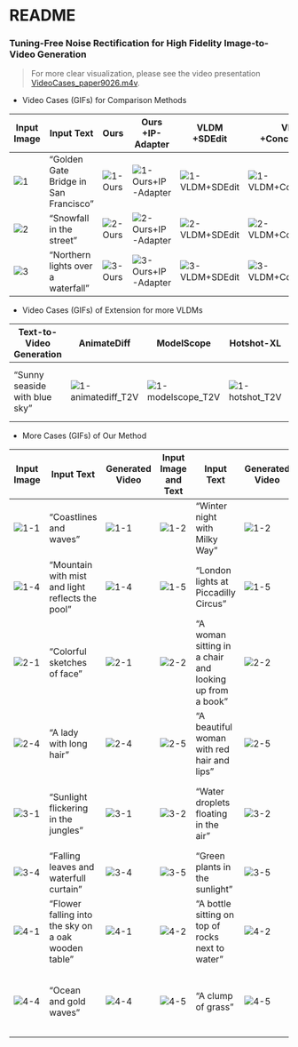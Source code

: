 # README

### Tuning-Free Noise Rectification for High Fidelity Image-to-Video Generation

> For more clear visualization, please see the video presentation  [VideoCases_paper9026.m4v](VideoCases_paper9026.m4v).

* Video Cases (GIFs) for Comparison Methods

| Input Image                                                  | Input Text                            | Ours                                                         | Ours<br />+IP-Adapter                                        | VLDM<br />+SDEdit                                            | VLDM<br />+ConcateImage                                      | VLDM<br />+Ctrl.R.O.                                         | VLDM<br />+IP-Adapter                                        | VideoComposer                                                | VideoCrafter1-I2V                                            | I2VGen-XL                                                    |
| ------------------------------------------------------------ | ------------------------------------- | ------------------------------------------------------------ | ------------------------------------------------------------ | ------------------------------------------------------------ | ------------------------------------------------------------ | ------------------------------------------------------------ | ------------------------------------------------------------ | ------------------------------------------------------------ | ------------------------------------------------------------ | ------------------------------------------------------------ |
| ![1](videos_for_supplementary/CVPR24/CVPR24_github/videos_for_supplementary/comparison_methods/1.png) | “Golden Gate Bridge in San Francisco” | ![1-Ours](videos_for_supplementary/CVPR24/CVPR24_github/videos_for_supplementary/comparison_methods/1-Ours.gif) | ![1-Ours+IP-Adapter](videos_for_supplementary/CVPR24/CVPR24_github/videos_for_supplementary/comparison_methods/1-Ours+IP-Adapter.gif) | ![1-VLDM+SDEdit](videos_for_supplementary/CVPR24/CVPR24_github/videos_for_supplementary/comparison_methods/1-VLDM+SDEdit.gif) | ![1-VLDM+ConcateImage](videos_for_supplementary/CVPR24/CVPR24_github/videos_for_supplementary/comparison_methods/1-VLDM+ConcateImage.gif) | ![1-VLDM+Ctrl.R.O](videos_for_supplementary/CVPR24/CVPR24_github/videos_for_supplementary/comparison_methods/1-VLDM+Ctrl.R.O.gif) | ![1-VLDM+IP-Adapter](videos_for_supplementary/CVPR24/CVPR24_github/videos_for_supplementary/comparison_methods/1-VLDM+IP-Adapter.gif) | ![1-VideoComposer](videos_for_supplementary/CVPR24/CVPR24_github/videos_for_supplementary/comparison_methods/1-VideoComposer.gif) | ![1-VideoCrafter](videos_for_supplementary/CVPR24/CVPR24_github/videos_for_supplementary/comparison_methods/1-VideoCrafter.gif) | ![1-I2VGen-XL](videos_for_supplementary/CVPR24/CVPR24_github/videos_for_supplementary/comparison_methods/1-I2VGen-XL.gif) |
| ![2](videos_for_supplementary/CVPR24/CVPR24_github/videos_for_supplementary/comparison_methods/2.png) | “Snowfall in the street”              | ![2-Ours](videos_for_supplementary/CVPR24/CVPR24_github/videos_for_supplementary/comparison_methods/2-Ours.gif) | ![2-Ours+IP-Adapter](videos_for_supplementary/CVPR24/CVPR24_github/videos_for_supplementary/comparison_methods/2-Ours+IP-Adapter.gif) | ![2-VLDM+SDEdit](videos_for_supplementary/CVPR24/CVPR24_github/videos_for_supplementary/comparison_methods/2-VLDM+SDEdit.gif) | ![2-VLDM+ConcateImage](videos_for_supplementary/CVPR24/CVPR24_github/videos_for_supplementary/comparison_methods/2-VLDM+ConcateImage.gif) | ![2-VLDM+Ctrl.R.O](videos_for_supplementary/CVPR24/CVPR24_github/videos_for_supplementary/comparison_methods/2-VLDM+Ctrl.R.O.gif) | ![2-VLDM+IP-Adapter](videos_for_supplementary/CVPR24/CVPR24_github/videos_for_supplementary/comparison_methods/2-VLDM+IP-Adapter.gif) | ![2-VideoComposer](videos_for_supplementary/CVPR24/CVPR24_github/videos_for_supplementary/comparison_methods/2-VideoComposer.gif) | ![2-VideoCrafter](videos_for_supplementary/CVPR24/CVPR24_github/videos_for_supplementary/comparison_methods/2-VideoCrafter.gif) | ![2-I2VGen-XL](videos_for_supplementary/CVPR24/CVPR24_github/videos_for_supplementary/comparison_methods/2-I2VGen-XL.gif) |
| ![3](videos_for_supplementary/CVPR24/CVPR24_github/videos_for_supplementary/comparison_methods/3.png) | “Northern lights over a waterfall”    | ![3-Ours](videos_for_supplementary/CVPR24/CVPR24_github/videos_for_supplementary/comparison_methods/3-Ours.gif) | ![3-Ours+IP-Adapter](videos_for_supplementary/CVPR24/CVPR24_github/videos_for_supplementary/comparison_methods/3-Ours+IP-Adapter.gif) | ![3-VLDM+SDEdit](videos_for_supplementary/CVPR24/CVPR24_github/videos_for_supplementary/comparison_methods/3-VLDM+SDEdit.gif) | ![3-VLDM+ConcateImage](videos_for_supplementary/CVPR24/CVPR24_github/videos_for_supplementary/comparison_methods/3-VLDM+ConcateImage.gif) | ![3-VLDM+Ctrl.R.O](videos_for_supplementary/CVPR24/CVPR24_github/videos_for_supplementary/comparison_methods/3-VLDM+Ctrl.R.O.gif) | ![3-VLDM+IP-Adapter](videos_for_supplementary/CVPR24/CVPR24_github/videos_for_supplementary/comparison_methods/3-VLDM+IP-Adapter.gif) | ![3-VideoComposer](videos_for_supplementary/CVPR24/CVPR24_github/videos_for_supplementary/comparison_methods/3-VideoComposer.gif) | ![3-VideoCrafter](videos_for_supplementary/CVPR24/CVPR24_github/videos_for_supplementary/comparison_methods/3-VideoCrafter.gif) | ![3-I2VGen-XL](videos_for_supplementary/CVPR24/CVPR24_github/videos_for_supplementary/comparison_methods/3-I2VGen-XL.gif) |

* Video Cases (GIFs) of Extension for more VLDMs

| **Text-to-Video Generation**  | AnimateDiff                                                  | ModelScope                                                   | Hotshot-XL                                                   | **Image-to-Video Generation**                                | AnimateDiff<br />+Ours                                       |
| ----------------------------- | ------------------------------------------------------------ | ------------------------------------------------------------ | ------------------------------------------------------------ | ------------------------------------------------------------ | ------------------------------------------------------------ |
| “Sunny seaside with blue sky” | ![1-animatediff_T2V](videos_for_supplementary/CVPR24/CVPR24_github/videos_for_supplementary/extension_in_T2V_to_I2V/1-animatediff_T2V.gif) | ![1-modelscope_T2V](videos_for_supplementary/CVPR24/CVPR24_github/videos_for_supplementary/extension_in_T2V_to_I2V/1-modelscope_T2V.gif) | ![1-hotshot_T2V](videos_for_supplementary/CVPR24/CVPR24_github/videos_for_supplementary/extension_in_T2V_to_I2V/1-hotshot_T2V.gif) | ![1](videos_for_supplementary/CVPR24/CVPR24_github/videos_for_supplementary/extension_in_T2V_to_I2V/1.png)+“Sunny seaside with blue sky” | ![1-animatediff+Ours_I2V](videos_for_supplementary/CVPR24/CVPR24_github/videos_for_supplementary/extension_in_T2V_to_I2V/1-animatediff+Ours_I2V.gif) |

* More Cases (GIFs) of Our Method

| Input Image                                                  | Input Text                                          | Generated Video                                              | Input Image and Text                                         | Input Text                                              | Generated Video                                              | Input Image and Text                                         | Input Text                                                   | Generated Video                                              |
| ------------------------------------------------------------ | --------------------------------------------------- | ------------------------------------------------------------ | ------------------------------------------------------------ | ------------------------------------------------------- | ------------------------------------------------------------ | ------------------------------------------------------------ | ------------------------------------------------------------ | ------------------------------------------------------------ |
| ![1-1](videos_for_supplementary/CVPR24/CVPR24_github/videos_for_supplementary/more_cases_of_our_methods/1-1.png) | “Coastlines and waves”                              | ![1-1](videos_for_supplementary/CVPR24/CVPR24_github/videos_for_supplementary/more_cases_of_our_methods/1-1.gif) | ![1-2](videos_for_supplementary/CVPR24/CVPR24_github/videos_for_supplementary/more_cases_of_our_methods/1-2.png) | “Winter night with Milky Way”                           | ![1-2](videos_for_supplementary/CVPR24/CVPR24_github/videos_for_supplementary/more_cases_of_our_methods/1-2.gif) | ![1-3](videos_for_supplementary/CVPR24/CVPR24_github/videos_for_supplementary/more_cases_of_our_methods/1-3.png) | “A painting of falls ”                                       | ![1-3](videos_for_supplementary/CVPR24/CVPR24_github/videos_for_supplementary/more_cases_of_our_methods/1-3.gif) |
| ![1-4](videos_for_supplementary/CVPR24/CVPR24_github/videos_for_supplementary/more_cases_of_our_methods/1-4.png) | “Mountain with mist and light reflects the pool”    | ![1-4](videos_for_supplementary/CVPR24/CVPR24_github/videos_for_supplementary/more_cases_of_our_methods/1-4.gif) | ![1-5](videos_for_supplementary/CVPR24/CVPR24_github/videos_for_supplementary/more_cases_of_our_methods/1-5.png) | “London lights at Piccadilly Circus”                    | ![1-5](videos_for_supplementary/CVPR24/CVPR24_github/videos_for_supplementary/more_cases_of_our_methods/1-5.gif) | ![1-6](videos_for_supplementary/CVPR24/CVPR24_github/videos_for_supplementary/more_cases_of_our_methods/1-6.png) | “Winter in New York City”                                    | ![1-6](videos_for_supplementary/CVPR24/CVPR24_github/videos_for_supplementary/more_cases_of_our_methods/1-6.gif) |
| ![2-1](videos_for_supplementary/CVPR24/CVPR24_github/videos_for_supplementary/more_cases_of_our_methods/2-1.png) | “Colorful sketches of face”                         | ![2-1](videos_for_supplementary/CVPR24/CVPR24_github/videos_for_supplementary/more_cases_of_our_methods/2-1.gif) | ![2-2](videos_for_supplementary/CVPR24/CVPR24_github/videos_for_supplementary/more_cases_of_our_methods/2-2.png) | “A woman sitting in a chair and looking up from a book” | ![2-2](videos_for_supplementary/CVPR24/CVPR24_github/videos_for_supplementary/more_cases_of_our_methods/2-2.gif) | ![2-3](videos_for_supplementary/CVPR24/CVPR24_github/videos_for_supplementary/more_cases_of_our_methods/2-3.png) | “A kind and gentle elder”                                    | ![2-3](videos_for_supplementary/CVPR24/CVPR24_github/videos_for_supplementary/more_cases_of_our_methods/2-3.gif) |
| ![2-4](videos_for_supplementary/CVPR24/CVPR24_github/videos_for_supplementary/more_cases_of_our_methods/2-4.png) | “A lady with long hair”                             | ![2-4](videos_for_supplementary/CVPR24/CVPR24_github/videos_for_supplementary/more_cases_of_our_methods/2-4.gif) | ![2-5](videos_for_supplementary/CVPR24/CVPR24_github/videos_for_supplementary/more_cases_of_our_methods/2-5.png) | “A beautiful woman with red hair and lips”              | ![2-5](videos_for_supplementary/CVPR24/CVPR24_github/videos_for_supplementary/more_cases_of_our_methods/2-5.gif) | ![2-6](videos_for_supplementary/CVPR24/CVPR24_github/videos_for_supplementary/more_cases_of_our_methods/2-6.png) | “A painting of cute dog                                      | ![2-6](videos_for_supplementary/CVPR24/CVPR24_github/videos_for_supplementary/more_cases_of_our_methods/2-6.gif) |
| ![3-1](videos_for_supplementary/CVPR24/CVPR24_github/videos_for_supplementary/more_cases_of_our_methods/3-1.png) | “Sunlight flickering in the jungles”                | ![3-1](videos_for_supplementary/CVPR24/CVPR24_github/videos_for_supplementary/more_cases_of_our_methods/3-1.gif) | ![3-2](videos_for_supplementary/CVPR24/CVPR24_github/videos_for_supplementary/more_cases_of_our_methods/3-2.png) | “Water droplets floating in the air”                    | ![3-2](videos_for_supplementary/CVPR24/CVPR24_github/videos_for_supplementary/more_cases_of_our_methods/3-2.gif) | ![3-3](videos_for_supplementary/CVPR24/CVPR24_github/videos_for_supplementary/more_cases_of_our_methods/3-3.png) | “Snowflakes falling and landing on the evergreen trees”      | ![3-3](videos_for_supplementary/CVPR24/CVPR24_github/videos_for_supplementary/more_cases_of_our_methods/3-3.gif) |
| ![3-4](videos_for_supplementary/CVPR24/CVPR24_github/videos_for_supplementary/more_cases_of_our_methods/3-4.png) | “Falling leaves and waterfull curtain”              | ![3-4](videos_for_supplementary/CVPR24/CVPR24_github/videos_for_supplementary/more_cases_of_our_methods/3-4.gif) | ![3-5](videos_for_supplementary/CVPR24/CVPR24_github/videos_for_supplementary/more_cases_of_our_methods/3-5.png) | “Green plants in the sunlight”                          | ![3-5](videos_for_supplementary/CVPR24/CVPR24_github/videos_for_supplementary/more_cases_of_our_methods/3-5.gif) | ![3-6](videos_for_supplementary/CVPR24/CVPR24_github/videos_for_supplementary/more_cases_of_our_methods/3-6.png) | “A branch with white flowers”                                | ![3-6](videos_for_supplementary/CVPR24/CVPR24_github/videos_for_supplementary/more_cases_of_our_methods/3-6.gif) |
| ![4-1](videos_for_supplementary/CVPR24/CVPR24_github/videos_for_supplementary/more_cases_of_our_methods/4-1.png) | “Flower falling into the sky on a oak wooden table” | ![4-1](videos_for_supplementary/CVPR24/CVPR24_github/videos_for_supplementary/more_cases_of_our_methods/4-1.gif) | ![4-2](videos_for_supplementary/CVPR24/CVPR24_github/videos_for_supplementary/more_cases_of_our_methods/4-2.png) | “A bottle sitting on top of rocks next to water”        | ![4-2](videos_for_supplementary/CVPR24/CVPR24_github/videos_for_supplementary/more_cases_of_our_methods/4-2.gif) | ![4-3](videos_for_supplementary/CVPR24/CVPR24_github/videos_for_supplementary/more_cases_of_our_methods/4-3.png) | “Red berries hanging in the branch with snow”                | ![4-3](videos_for_supplementary/CVPR24/CVPR24_github/videos_for_supplementary/more_cases_of_our_methods/4-3.gif) |
| ![4-4](videos_for_supplementary/CVPR24/CVPR24_github/videos_for_supplementary/more_cases_of_our_methods/4-4.png) | “Ocean and gold waves”                              | ![4-4](videos_for_supplementary/CVPR24/CVPR24_github/videos_for_supplementary/more_cases_of_our_methods/4-4.gif) | ![4-5](videos_for_supplementary/CVPR24/CVPR24_github/videos_for_supplementary/more_cases_of_our_methods/4-5.png) | “A clump of grass”                                      | ![4-5](videos_for_supplementary/CVPR24/CVPR24_github/videos_for_supplementary/more_cases_of_our_methods/4-5.gif) | ![4-6](videos_for_supplementary/CVPR24/CVPR24_github/videos_for_supplementary/more_cases_of_our_methods/4-6.png) | “A multi-colored bouquet of balloons set against a cloudy sky” | ![4-6](videos_for_supplementary/CVPR24/CVPR24_github/videos_for_supplementary/more_cases_of_our_methods/4-6.gif) |

